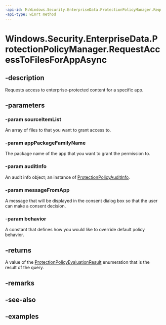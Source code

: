 ```yaml
---
-api-id: M:Windows.Security.EnterpriseData.ProtectionPolicyManager.RequestAccessToFilesForAppAsync(Windows.Foundation.Collections.IIterable{Windows.Storage.IStorageItem},System.String,Windows.Security.EnterpriseData.ProtectionPolicyAuditInfo,System.String,Windows.Security.EnterpriseData.ProtectionPolicyRequestAccessBehavior)
-api-type: winrt method
---
```


<!-- Method syntax.
public IAsyncOperation<ProtectionPolicyEvaluationResult> ProtectionPolicyManager.RequestAccessToFilesForAppAsync(IIterable<IStorageItem> sourceItemList, String appPackageFamilyName, ProtectionPolicyAuditInfo auditInfo, String messageFromApp, ProtectionPolicyRequestAccessBehavior behavior)
-->

# Windows.Security.EnterpriseData.ProtectionPolicyManager.RequestAccessToFilesForAppAsync


## -description

Requests access to enterprise-protected content for a specific app.

## -parameters

### -param sourceItemList

An array of files to that you want to grant access to.

### -param appPackageFamilyName

The package name of the app that you want to grant the permission to.

### -param auditInfo

An audit info object; an instance of [ProtectionPolicyAuditInfo](protectionpolicyauditinfo.md).

### -param messageFromApp

A message that will be displayed in the consent dialog box so that the user can make a consent decision.

### -param behavior

A constant that defines how you would like to override default policy behavior.

## -returns

A value of the [ProtectionPolicyEvaluationResult](protectionpolicyevaluationresult.md) enumeration that is the result of the query.

## -remarks

## -see-also

## -examples

